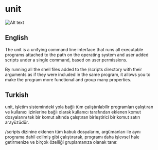 # unit

![Alt text](https://gitlab.com/fuatboluk/unit/raw/master/unit-help.png "Unit Screenshot")

## English

The unit is a unifying command line interface that runs all executable programs attached to the path on the operating system and user added scripts under a single command, based on user permissions.

By running all the shell files added to the /scripts directory with their arguments as if they were included in the same program, it allows you to make the program more functional and group many properties.

## Turkish

unit, işletim sistemindeki yola bağlı tüm çalıştırılabilir programları çalıştıran ve kullanıcı izinlerine bağlı olarak kullanıcı tarafından eklenen komut dosyalarını tek bir komut altında çalıştıran birleştirici bir komut satırı arayüzüdür.

/scripts dizinine eklenen tüm kabuk dosyalarını, argümanları ile aynı programa dahil edilmiş gibi çalıştırarak, programı daha işlevsel hale getirmenize ve birçok özelliği gruplamanıza olanak tanır.